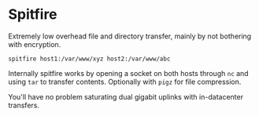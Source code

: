 # Spitfire

Extremely low overhead file and directory transfer, mainly by not bothering with encryption.

    spitfire host1:/var/www/xyz host2:/var/www/abc

Internally spitfire works by opening a socket on both hosts through `nc` and using `tar` to transfer contents. Optionally with `pigz` for file compression.

You'll have no problem saturating dual gigabit uplinks with in-datacenter transfers.